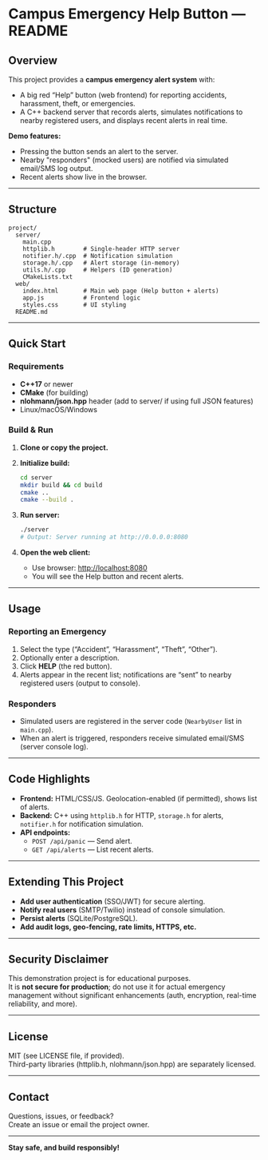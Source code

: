 # Campus Emergency Help Button — README

## Overview

This project provides a **campus emergency alert system** with:
- A big red “Help” button (web frontend) for reporting accidents, harassment, theft, or emergencies.
- A C++ backend server that records alerts, simulates notifications to nearby registered users, and displays recent alerts in real time.

**Demo features:**
- Pressing the button sends an alert to the server.
- Nearby "responders" (mocked users) are notified via simulated email/SMS log output.
- Recent alerts show live in the browser.

***

## Structure

```
project/
  server/
    main.cpp
    httplib.h        # Single-header HTTP server
    notifier.h/.cpp  # Notification simulation
    storage.h/.cpp   # Alert storage (in-memory)
    utils.h/.cpp     # Helpers (ID generation)
    CMakeLists.txt
  web/
    index.html       # Main web page (Help button + alerts)
    app.js           # Frontend logic
    styles.css       # UI styling
  README.md
```

***

## Quick Start

### Requirements

- **C++17** or newer
- **CMake** (for building)
- **nlohmann/json.hpp** header (add to server/ if using full JSON features)
- Linux/macOS/Windows

### Build & Run

1. **Clone or copy the project.**

2. **Initialize build:**
   ```bash
   cd server
   mkdir build && cd build
   cmake ..
   cmake --build .
   ```

3. **Run server:**
   ```bash
   ./server
   # Output: Server running at http://0.0.0.0:8080
   ```

4. **Open the web client:**
   - Use browser: [http://localhost:8080](http://localhost:8080)
   - You will see the Help button and recent alerts.

***

## Usage

### Reporting an Emergency

1. Select the type (“Accident”, “Harassment”, “Theft”, “Other”).
2. Optionally enter a description.
3. Click **HELP** (the red button).
4. Alerts appear in the recent list; notifications are “sent” to nearby registered users (output to console).

### Responders

- Simulated users are registered in the server code (`NearbyUser` list in `main.cpp`).
- When an alert is triggered, responders receive simulated email/SMS (server console log).

***

## Code Highlights

- **Frontend:** HTML/CSS/JS. Geolocation-enabled (if permitted), shows list of alerts.
- **Backend:** C++ using `httplib.h` for HTTP, `storage.h` for alerts, `notifier.h` for notification simulation.
- **API endpoints:**
  - `POST /api/panic` — Send alert.
  - `GET /api/alerts` — List recent alerts.

***

## Extending This Project

- **Add user authentication** (SSO/JWT) for secure alerting.
- **Notify real users** (SMTP/Twilio) instead of console simulation.
- **Persist alerts** (SQLite/PostgreSQL).
- **Add audit logs, geo-fencing, rate limits, HTTPS, etc.**

***

## Security Disclaimer

This demonstration project is for educational purposes.  
It is **not secure for production**; do not use it for actual emergency management without significant enhancements (auth, encryption, real-time reliability, and more).

***

## License

MIT (see LICENSE file, if provided).  
Third-party libraries (httplib.h, nlohmann/json.hpp) are separately licensed.

***

## Contact

Questions, issues, or feedback?  
Create an issue or email the project owner.

***

**Stay safe, and build responsibly!**